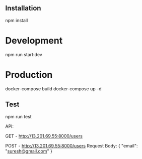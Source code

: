 ## Installation
npm install

# Development
npm run start:dev

# Production
docker-compose build
docker-compose up -d

## Test
npm run test


API:

GET - http://13.201.69.55:8000/users

POST - http://13.201.69.55:8000/users
Request Body:
{
    "email": "suresh@gmail.com"
}